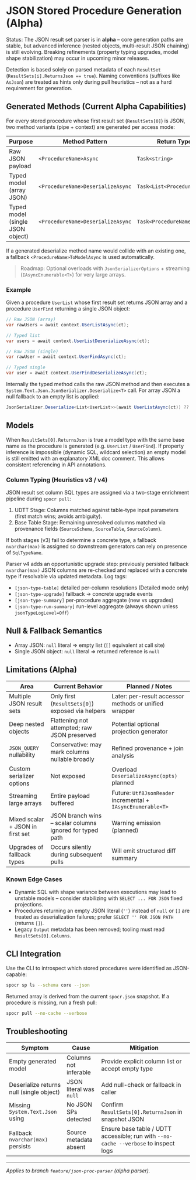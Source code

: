 # JSON Stored Procedure Generation (Alpha)

Status: The JSON result set parser is in **alpha** – core generation paths are stable, but advanced inference (nested objects, multi-result JSON chaining) is still evolving. Breaking refinements (property typing upgrades, model shape stabilization) may occur in upcoming minor releases.

Detection is based solely on parsed metadata of each `ResultSet` (`ResultSets[i].ReturnsJson == true`). Naming conventions (suffixes like `AsJson`) are treated as hints only during pull heuristics – not as a hard requirement for generation.

## Generated Methods (Current Alpha Capabilities)

For every stored procedure whose first result set (`ResultSets[0]`) is JSON, two method variants (pipe + context) are generated per access mode:

| Purpose                          | Method Pattern                    | Return Type                 |
| -------------------------------- | --------------------------------- | --------------------------- |
| Raw JSON payload                 | `<ProcedureName>Async`            | `Task<string>`              |
| Typed model (array JSON)         | `<ProcedureName>DeserializeAsync` | `Task<List<ProcedureName>>` |
| Typed model (single JSON object) | `<ProcedureName>DeserializeAsync` | `Task<ProcedureName>`       |

If a generated deserialize method name would collide with an existing one, a fallback `<ProcedureName>ToModelAsync` is used automatically.

> Roadmap: Optional overloads with `JsonSerializerOptions` + streaming (`IAsyncEnumerable<T>`) for very large arrays.

### Example

Given a procedure `UserList` whose first result set returns JSON array and a procedure `UserFind` returning a single JSON object:

```csharp
// Raw JSON (array)
var rawUsers = await context.UserListAsync(ct);

// Typed list
var users = await context.UserListDeserializeAsync(ct);

// Raw JSON (single)
var rawUser = await context.UserFindAsync(ct);

// Typed single
var user = await context.UserFindDeserializeAsync(ct);
```

Internally the typed method calls the raw JSON method and then executes a `System.Text.Json.JsonSerializer.Deserialize<T>` call. For array JSON a null fallback to an empty list is applied:

```csharp
JsonSerializer.Deserialize<List<UserList>>(await UserListAsync(ct)) ?? new List<UserList>();
```

## Models

When `ResultSets[0].ReturnsJson` is true a model type with the same base name as the procedure is generated (e.g. `UserList` / `UserFind`). If property inference is impossible (dynamic SQL, wildcard selection) an empty model is still emitted with an explanatory XML doc comment. This allows consistent referencing in API annotations.

### Column Typing (Heuristics v3 / v4)

JSON result set column SQL types are assigned via a two-stage enrichment pipeline during `spocr pull`:

1. UDTT Stage: Columns matched against table-type input parameters (first match wins; avoids ambiguity).
2. Base Table Stage: Remaining unresolved columns matched via provenance fields (`SourceSchema`, `SourceTable`, `SourceColumn`).

If both stages (v3) fail to determine a concrete type, a fallback `nvarchar(max)` is assigned so downstream generators can rely on presence of `SqlTypeName`.

Parser v4 adds an opportunistic upgrade step: previously persisted fallback `nvarchar(max)` JSON columns are re-checked and replaced with a concrete type if resolvable via updated metadata. Log tags:

- `[json-type-table]` detailed per-column resolutions (Detailed mode only)
- `[json-type-upgrade]` fallback -> concrete upgrade events
- `[json-type-summary]` per-procedure aggregate (new vs upgrades)
- `[json-type-run-summary]` run-level aggregate (always shown unless `jsonTypeLogLevel=Off`)

## Null & Fallback Semantics

- Array JSON: `null` literal ⇒ empty list (`[]` equivalent at call site)
- Single JSON object: `null` literal ⇒ returned reference is `null`

## Limitations (Alpha)

| Area | Current Behavior | Planned / Notes |
| ---- | ---------------- | --------------- |
| Multiple JSON result sets | Only first (`ResultSets[0]`) exposed via helpers | Later: per-result accessor methods or unified wrapper |
| Deep nested objects | Flattening not attempted; raw JSON preserved | Potential optional projection generator |
| `JSON_QUERY` nullability | Conservative: may mark columns nullable broadly | Refined provenance + join analysis |
| Custom serializer options | Not exposed | Overload `DeserializeAsync(opts)` planned |
| Streaming large arrays | Entire payload buffered | Future: `Utf8JsonReader` incremental + `IAsyncEnumerable<T>` |
| Mixed scalar + JSON in first set | JSON branch wins – scalar columns ignored for typed path | Warning emission (planned) |
| Upgrades of fallback types | Occurs silently during subsequent pulls | Will emit structured diff summary |

### Known Edge Cases

- Dynamic SQL with shape variance between executions may lead to unstable models – consider stabilizing with `SELECT ... FOR JSON` fixed projections.
- Procedures returning an empty JSON literal (`''`) instead of `null` or `[]` are treated as deserialization failures; prefer `SELECT '' FOR JSON PATH` (returns `[]`).
- Legacy `Output` metadata has been removed; tooling must read `ResultSets[0].Columns`.

## CLI Integration

Use the CLI to introspect which stored procedures were identified as JSON-capable:

```bash
spocr sp ls --schema core --json
```

Returned array is derived from the current `spocr.json` snapshot. If a procedure is missing, run a fresh pull:

```bash
spocr pull --no-cache --verbose
```

## Troubleshooting

| Symptom                                  | Cause                   | Mitigation                                                                           |
| ---------------------------------------- | ----------------------- | ------------------------------------------------------------------------------------ |
| Empty generated model                    | Columns not inferable   | Provide explicit column list or accept empty type                                    |
| Deserialize returns null (single object) | JSON literal was `null` | Add null-check or fallback in caller                                                 |
| Missing `System.Text.Json` using         | No JSON SPs detected    | Confirm `ResultSets[0].ReturnsJson` in snapshot JSON                                 |
| Fallback `nvarchar(max)` persists        | Source metadata absent  | Ensure base table / UDTT accessible; run with `--no-cache --verbose` to inspect logs |

---

_Applies to branch `feature/json-proc-parser` (alpha parser)._ 
